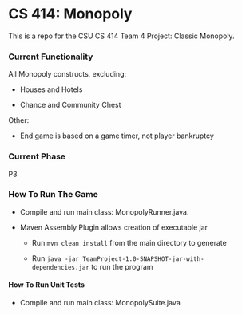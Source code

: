 # CS 414: Monopoly
This is a repo for the CSU CS 414 Team 4 Project: Classic Monopoly.

### Current Functionality
All Monopoly constructs, excluding:

* Houses and Hotels

* Chance and Community Chest

Other:

* End game is based on a game timer, not player bankruptcy

### Current Phase
P3

### How To Run The Game
* Compile and run main class: MonopolyRunner.java.

* Maven Assembly Plugin allows creation of executable jar

    * Run `mvn clean install` from the main directory to generate

    * Run `java -jar TeamProject-1.0-SNAPSHOT-jar-with-dependencies.jar` to run the program

#### How To Run Unit Tests
* Compile and run main class: MonopolySuite.java